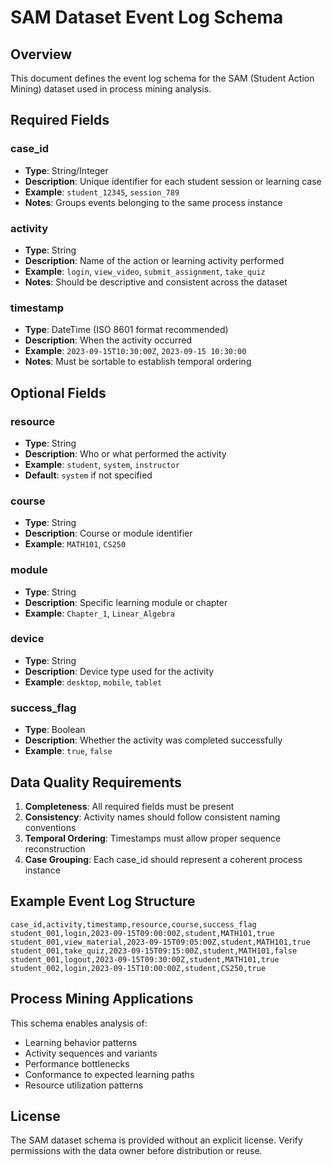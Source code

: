 # SAM Dataset Event Log Schema

## Overview
This document defines the event log schema for the SAM (Student Action Mining) dataset used in process mining analysis.

## Required Fields

### case_id
- **Type**: String/Integer
- **Description**: Unique identifier for each student session or learning case
- **Example**: `student_12345`, `session_789`
- **Notes**: Groups events belonging to the same process instance

### activity  
- **Type**: String
- **Description**: Name of the action or learning activity performed
- **Example**: `login`, `view_video`, `submit_assignment`, `take_quiz`
- **Notes**: Should be descriptive and consistent across the dataset

### timestamp
- **Type**: DateTime (ISO 8601 format recommended)
- **Description**: When the activity occurred
- **Example**: `2023-09-15T10:30:00Z`, `2023-09-15 10:30:00`
- **Notes**: Must be sortable to establish temporal ordering

## Optional Fields

### resource
- **Type**: String  
- **Description**: Who or what performed the activity
- **Example**: `student`, `system`, `instructor`
- **Default**: `system` if not specified

### course
- **Type**: String
- **Description**: Course or module identifier
- **Example**: `MATH101`, `CS250`

### module  
- **Type**: String
- **Description**: Specific learning module or chapter
- **Example**: `Chapter_1`, `Linear_Algebra`

### device
- **Type**: String
- **Description**: Device type used for the activity
- **Example**: `desktop`, `mobile`, `tablet`

### success_flag
- **Type**: Boolean
- **Description**: Whether the activity was completed successfully
- **Example**: `true`, `false`

## Data Quality Requirements

1. **Completeness**: All required fields must be present
2. **Consistency**: Activity names should follow consistent naming conventions
3. **Temporal Ordering**: Timestamps must allow proper sequence reconstruction
4. **Case Grouping**: Each case_id should represent a coherent process instance

## Example Event Log Structure

```csv
case_id,activity,timestamp,resource,course,success_flag
student_001,login,2023-09-15T09:00:00Z,student,MATH101,true
student_001,view_material,2023-09-15T09:05:00Z,student,MATH101,true
student_001,take_quiz,2023-09-15T09:15:00Z,student,MATH101,false
student_001,logout,2023-09-15T09:30:00Z,student,MATH101,true
student_002,login,2023-09-15T10:00:00Z,student,CS250,true
```

## Process Mining Applications

This schema enables analysis of:
- Learning behavior patterns
- Activity sequences and variants
- Performance bottlenecks
- Conformance to expected learning paths
- Resource utilization patterns

## License

The SAM dataset schema is provided without an explicit license. Verify permissions with the data owner before distribution or reuse.